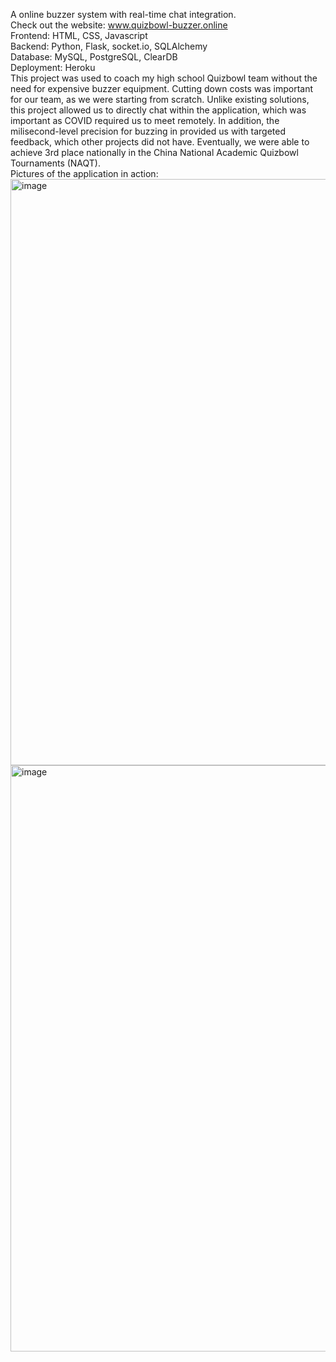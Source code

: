 A online buzzer system with real-time chat integration.    
Check out the website: www.quizbowl-buzzer.online     
Frontend: HTML, CSS, Javascript  
Backend: Python, Flask, socket.io, SQLAlchemy  
Database: MySQL, PostgreSQL, ClearDB   
Deployment: Heroku  
This project was used to coach my high school Quizbowl team without the need for expensive buzzer equipment. Cutting down costs was important for our team, as we were starting from scratch. Unlike existing solutions, this project allowed us to directly chat within the application, which was important as COVID required us to meet remotely. In addition, the milisecond-level precision for buzzing in provided us with targeted feedback, which other projects did not have. Eventually, we were able to achieve 3rd place nationally in the China National Academic Quizbowl Tournaments (NAQT).  
Pictures of the application in action:    
<img width="938" alt="image" src="https://github.com/Zanzao-Chen/Quizbowl/assets/131998534/1f6f2320-b4b7-4802-ae45-d12e4d4a17e2">
<img width="938" alt="image" src="https://github.com/Zanzao-Chen/Quizbowl/assets/131998534/0b6eec74-22f1-48a3-8058-da4abf964354">
